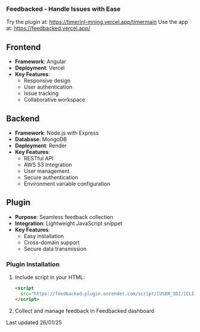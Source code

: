 ### Feedbacked - Handle Issues with Ease

Try the plugin at: https://timerinl-mning.vercel.app/timermain
Use the app at: https://feedbacked.vercel.app/

## Frontend
- **Framework**: Angular
- **Deployment**: Vercel
- **Key Features**:
  - Responsive design
  - User authentication
  - Issue tracking
  - Collaborative workspace

## Backend
- **Framework**: Node.js with Express
- **Database**: MongoDB
- **Deployment**: Render
- **Key Features**:
  - RESTful API
  - AWS S3 Integration
  - User management
  - Secure authentication
  - Environment variable configuration

## Plugin
- **Purpose**: Seamless feedback collection
- **Integration**: Lightweight JavaScript snippet
- **Key Features**:
  - Easy installation
  - Cross-domain support
  - Secure data transmission

### Plugin Installation
1. Include script in your HTML:
   ```html
   <script 
     src="https://feedbacked-plugin.onrender.com/script/[USER_ID]/[CLIENT_ID]">
   </script>
   ```
3. Collect and manage feedback in Feedbacked dashboard



Last updated 26/01/25

